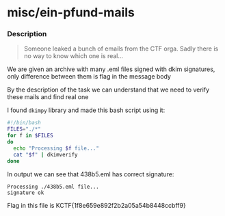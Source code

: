 # misc/ein-pfund-mails

### Description
> Someone leaked a bunch of emails from the CTF orga. Sadly there is no way to know which one is real...

We are given an archive with many .eml files signed with dkim signatures, only difference between them is flag in the message body

By the description of the task we can understand that we need to verify these mails and find real one

I found `dkimpy` library and made this bash script using it:

```bash
#!/bin/bash
FILES="./*"
for f in $FILES
do
  echo "Processing $f file..."
  cat "$f" | dkimverify
done
```

In output we can see that 438b5.eml has correct signature:
```
Processing ./438b5.eml file...
signature ok
```

Flag in this file is KCTF{1f8e659e892f2b2a05a54b8448ccbff9}
